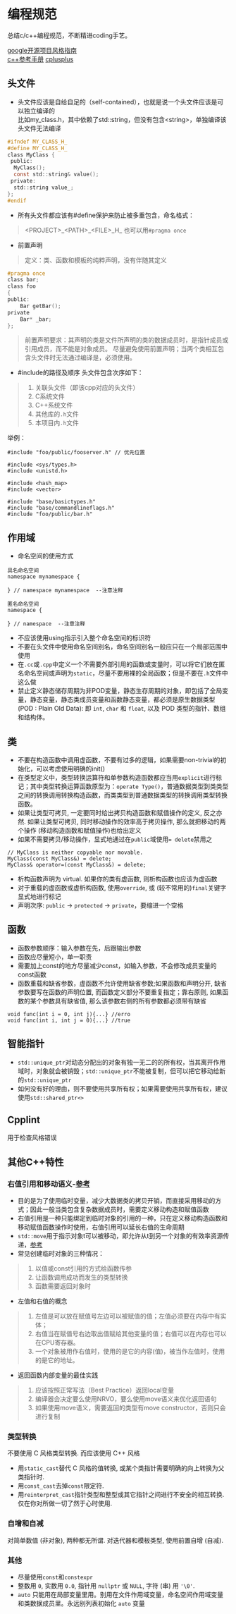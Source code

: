 # 编程规范

总结c/c++编程规范，不断精进coding手艺。  

[google开源项目风格指南](https://zh-google-styleguide.readthedocs.io/en/latest/)  
[c++参考手册](https://zh.cppreference.com/w/cpp)
[cplusplus](https://cplusplus.com/)

## 头文件
* 头文件应该是自给自足的（self-contained），也就是说一个头文件应该是可以独立编译的  
比如my_class.h，其中依赖了std::string，但没有包含<string\>，单独编译该头文件无法编译

```my_class.h
#ifndef MY_CLASS_H_
#define MY_CLASS_H_
class MyClass {
 public:
  MyClass();
  const std::string& value();
 private:
  std::string value_;
};
#endif
```

* 所有头文件都应该有#define保护来防止被多重包含，命名格式：
> <PROJECT\>\_<PATH\>\_<FILE\>\_H\_
也可以用`#pragma once`

* 前置声明
> 定义：类、函数和模板的纯粹声明，没有伴随其定义

```foo.h
#pragma once
class bar;
class foo
{
public:
	Bar getBar();
private
	Bar* _bar;
};
```
> 前置声明要求：其声明的类是文件所声明的类的数据成员时，是指针成员或引用成员，而不能是对象成员。
尽量避免使用前置声明；当两个类相互包含头文件时无法通过编译是，必须使用。

* \#include的路径及顺序
头文件包含次序如下：
> 1. 关联头文件（即该cpp对应的头文件）  
> 2. C系统文件
> 3. C++系统文件
> 4. 其他库的`.h`文件
> 5. 本项目内`.h`文件  

举例：
```
#include "foo/public/fooserver.h" // 优先位置

#include <sys/types.h>
#include <unistd.h>

#include <hash_map>
#include <vector>

#include "base/basictypes.h"
#include "base/commandlineflags.h"
#include "foo/public/bar.h"
```

## 作用域

* 命名空间的使用方式  
```
具名命名空间
namespace mynamespace {

} // namespace mynamespace  --注意注释

匿名命名空间
namespace {

} // namespace  --注意注释
```

* 不应该使用using指示引入整个命名空间的标识符
* 不要在头文件中使用命名空间别名，命名空间别名一般应只在一个局部范围中使用
* 在`.cc`或`.cpp`中定义一个不需要外部引用的函数或变量时，可以将它们放在匿名命名空间或声明为`static`，尽量不要用裸的全局函数；但是不要在`.h`文件中这么做
* 禁止定义静态储存周期为非POD变量，静态生存周期的对象，即包括了全局变量，静态变量，静态类成员变量和函数静态变量，都必须是原生数据类型 (POD : Plain Old Data): 即 `int`, `char` 和 `float`, 以及 POD 类型的指针、数组和结构体。

## 类

* 不要在构造函数中调用虚函数，不要有过多的逻辑，如果需要non-trivial的初始化，可以考虑使用明确的init()
* 在类型定义中，类型转换运算符和单参数构造函数都应当用`explicit`进行标记；其中类型转换运算函数原型为：`operate Type()`，普通数据类型到类类型之间的转换调用转换构造函数，而类类型到普通数据类型的转换调用类型转换函数。
* 如果让类型可拷贝, 一定要同时给出拷贝构造函数和赋值操作的定义, 反之亦然. 如果让类型可拷贝, 同时移动操作的效率高于拷贝操作, 那么就把移动的两个操作 (移动构造函数和赋值操作)也给出定义
* 如果不需要拷贝/移动操作，显式地通过在`public`域使用`= delete`禁用之
```
// MyClass is neither copyable nor movable.
MyClass(const MyClass&) = delete;
MyClass& operator=(const MyClass&) = delete;
```
* 析构函数声明为 virtual. 如果你的类有虚函数, 则析构函数也应该为虚函数
* 对于重载的虚函数或虚析构函数, 使用`override`, 或 (较不常用的)`final`关键字显式地进行标记
* 声明次序: `public` -> `protected` -> `private`，要缩进一个空格

## 函数
* 函数参数顺序：输入参数在先，后跟输出参数
* 函数应尽量短小，单一职责
* 需要加上const的地方尽量减少const，如输入参数，不会修改成员变量的const函数
* 函数重载和缺省参数，虚函数不允许使用缺省参数;如果函数和声明分开, 缺省参数要写在函数的声明位置, 而函数定义部分不要重复指定；靠右原则, 如果函数的某个参数具有缺省值, 那么该参数右侧的所有参数都必须带有缺省
```
void func(int i = 0, int j){...} //erro  
void func(int i, int j = 0){...} //true
```

## 智能指针
* `std::unique_ptr`对动态分配出的对象有独一无二的的所有权，当其离开作用域时，对象就会被销毁；`std::unique_ptr`不能被复制，但可以把它移动给新的`std::unique_ptr`
* 如何没有好的理由，则不要使用共享所有权；如果需要使用共享所有权，建议使用`std::shared_ptr<>`

## Cpplint
用于检查风格错误

## 其他C++特性

### 右值引用和移动语义-[参考](https://blog.csdn.net/baidu_41388533/article/details/106468153?spm=1001.2101.3001.6650.2&utm_medium=distribute.pc_relevant.none-task-blog-2%7Edefault%7ECTRLIST%7Edefault-2.opensearchhbase&depth_1-utm_source=distribute.pc_relevant.none-task-blog-2%7Edefault%7ECTRLIST%7Edefault-2.opensearchhbase)
* 目的是为了使用临时变量，减少大数据类的拷贝开销，而直接采用移动的方式；因此一般当类包含复杂数据成员时，需要定义移动构造和赋值函数
* 右值引用是一种只能绑定到临时对象的引用的一种，只在定义移动构造函数和移动赋值函数操作时使用，右值引用可以延长右值的生命周期
* `std::move`用于指示对象t可以被移动，即允许从t到另一个对象的有效率资源传递，[参考](https://en.cppreference.com/w/cpp/utility/move)
* 常见创建临时对象的三种情况：
> 1. 以值或const引用的方式给函数传参
> 2. 让函数调用成功而发生的类型转换
> 3. 函数需要返回对象时
* 左值和右值的概念
> 1. 左值是可以放在赋值号左边可以被赋值的值；左值必须要在内存中有实体；
> 2. 右值当在赋值号右边取出值赋给其他变量的值；右值可以在内存也可以在CPU寄存器。
> 3. 一个对象被用作右值时，使用的是它的内容(值)，被当作左值时，使用的是它的地址。
* 返回函数内部变量的最佳实践
> 1. 应该按照正常写法（Best Practice）返回local变量
> 2. 编译器会决定要么使用NRVO，要么使用move语义来优化返回语句
> 3. 如果使用move语义，需要返回的类型有move constructor，否则只会进行复制

### 类型转换
不要使用 C 风格类型转换. 而应该使用 C++ 风格  

* 用`static_cast`替代 C 风格的值转换, 或某个类指针需要明确的向上转换为父类指针时.
* 用`const_cast`去掉`const`限定符.
* 用`reinterpret_cast`指针类型和整型或其它指针之间进行不安全的相互转换. 仅在你对所做一切了然于心时使用.

### 自增和自减
对简单数值 (非对象), 两种都无所谓. 对迭代器和模板类型, 使用前置自增 (自减).  

### 其他
* 尽量使用`const`和`constexpr`
* 整数用 `0`, 实数用 `0.0`, 指针用 `nullptr` 或 `NULL`, 字符 (串) 用 `'\0'`.
* `auto` 只能用在局部变量里用。别用在文件作用域变量，命名空间作用域变量和类数据成员里。永远别列表初始化 `auto` 变量